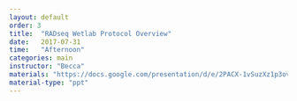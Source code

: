 ```yaml
---
layout: default
order: 3
title:  "RADseq Wetlab Protocol Overview"
date:   2017-07-31
time:   "Afternoon"
categories: main
instructor: "Becca"
materials: "https://docs.google.com/presentation/d/e/2PACX-1vSuzXz1p3ovM2qeZsR_PZwAgv3yFdMia1_G165WgipS_2mZbJr_sPbnptCd7abxQXSmhhHnnK0VJmCR/pub?start=false&loop=false&delayms=60000"
material-type: "ppt"
---
```


